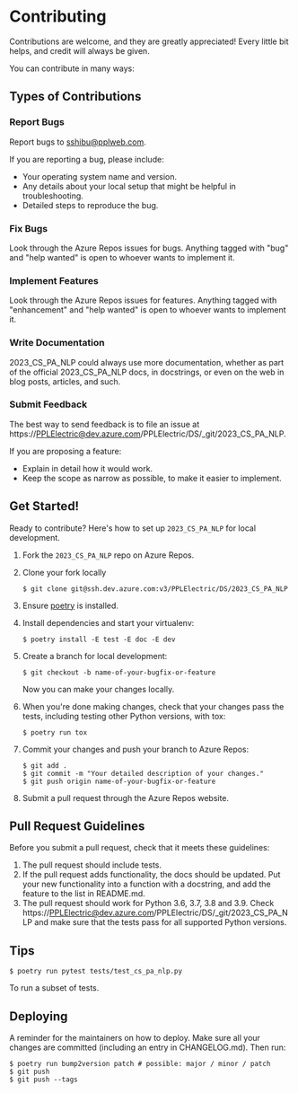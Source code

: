 # Contributing

Contributions are welcome, and they are greatly appreciated! Every little bit
helps, and credit will always be given.

You can contribute in many ways:

## Types of Contributions

### Report Bugs

Report bugs to sshibu@pplweb.com.

If you are reporting a bug, please include:

* Your operating system name and version.
* Any details about your local setup that might be helpful in troubleshooting.
* Detailed steps to reproduce the bug.

### Fix Bugs

Look through the Azure Repos issues for bugs. Anything tagged with "bug" and "help
wanted" is open to whoever wants to implement it.

### Implement Features

Look through the Azure Repos issues for features. Anything tagged with "enhancement"
and "help wanted" is open to whoever wants to implement it.

### Write Documentation

2023_CS_PA_NLP could always use more documentation, whether as part of the
official 2023_CS_PA_NLP docs, in docstrings, or even on the web in blog posts,
articles, and such.

### Submit Feedback

The best way to send feedback is to file an issue at https://PPLElectric@dev.azure.com/PPLElectric/DS/_git/2023_CS_PA_NLP.

If you are proposing a feature:

* Explain in detail how it would work.
* Keep the scope as narrow as possible, to make it easier to implement.

## Get Started!

Ready to contribute? Here's how to set up `2023_CS_PA_NLP` for local development.

1. Fork the `2023_CS_PA_NLP` repo on Azure Repos.
2. Clone your fork locally

    ```
    $ git clone git@ssh.dev.azure.com:v3/PPLElectric/DS/2023_CS_PA_NLP
    ```

3. Ensure [poetry](https://python-poetry.org/docs/) is installed.
4. Install dependencies and start your virtualenv:

    ```
    $ poetry install -E test -E doc -E dev
    ```

5. Create a branch for local development:

    ```
    $ git checkout -b name-of-your-bugfix-or-feature
    ```

    Now you can make your changes locally.

6. When you're done making changes, check that your changes pass the
   tests, including testing other Python versions, with tox:

    ```
    $ poetry run tox
    ```

7. Commit your changes and push your branch to Azure Repos:

    ```
    $ git add .
    $ git commit -m "Your detailed description of your changes."
    $ git push origin name-of-your-bugfix-or-feature
    ```

8. Submit a pull request through the Azure Repos website.

## Pull Request Guidelines

Before you submit a pull request, check that it meets these guidelines:

1. The pull request should include tests.
2. If the pull request adds functionality, the docs should be updated. Put
   your new functionality into a function with a docstring, and add the
   feature to the list in README.md.
3. The pull request should work for Python 3.6, 3.7, 3.8 and 3.9. Check
   https://PPLElectric@dev.azure.com/PPLElectric/DS/_git/2023_CS_PA_NLP
   and make sure that the tests pass for all supported Python versions.

## Tips

```
$ poetry run pytest tests/test_cs_pa_nlp.py
```

To run a subset of tests.


## Deploying

A reminder for the maintainers on how to deploy.
Make sure all your changes are committed (including an entry in CHANGELOG.md).
Then run:

```
$ poetry run bump2version patch # possible: major / minor / patch
$ git push
$ git push --tags
```

<!-- GitHub Actions will then deploy to PyPI if tests pass. -->
